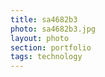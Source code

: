 ```yaml
--- 
title: sa4682b3 
photo: sa4682b3.jpg 
layout: photo 
section: portfolio 
tags: technology 
---  
```

  

